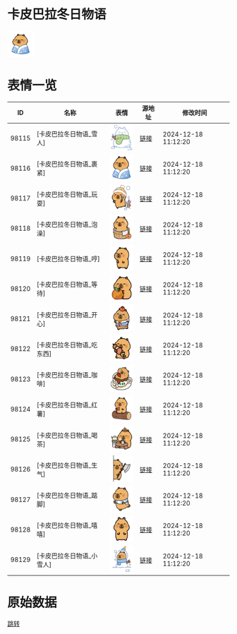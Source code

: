 # 卡皮巴拉冬日物语

<img src="./cover.png" height="60" alt="cover" />

# 表情一览

|ID|名称|表情|源地址|修改时间|
|----|----|----|----|----|
|98115|[卡皮巴拉冬日物语_雪人]|<img src="./pic/098115_%5B卡皮巴拉冬日物语_雪人%5D.png" height="60" alt="雪人"/>|[链接](https://i0.hdslb.com/bfs/garb/126d80b7f636df1923ab70aaeaa906898f53092e.png)|2024-12-18 11:12:20|
|98116|[卡皮巴拉冬日物语_裹紧]|<img src="./pic/098116_%5B卡皮巴拉冬日物语_裹紧%5D.png" height="60" alt="裹紧"/>|[链接](https://i0.hdslb.com/bfs/garb/e21936246038552ef8b5015296b89d0a49553bdc.png)|2024-12-18 11:12:20|
|98117|[卡皮巴拉冬日物语_玩耍]|<img src="./pic/098117_%5B卡皮巴拉冬日物语_玩耍%5D.png" height="60" alt="玩耍"/>|[链接](https://i0.hdslb.com/bfs/garb/f7b7727d454c9087d2483d106070b344b27d3c55.png)|2024-12-18 11:12:20|
|98118|[卡皮巴拉冬日物语_泡澡]|<img src="./pic/098118_%5B卡皮巴拉冬日物语_泡澡%5D.png" height="60" alt="泡澡"/>|[链接](https://i0.hdslb.com/bfs/garb/37166da0dad7ca12a07239e568942348e22d0aa1.png)|2024-12-18 11:12:20|
|98119|[卡皮巴拉冬日物语_哼]|<img src="./pic/098119_%5B卡皮巴拉冬日物语_哼%5D.png" height="60" alt="哼"/>|[链接](https://i0.hdslb.com/bfs/garb/0b2e83df8fb53639edfa54a8dbf15a2b1b8e8fb7.png)|2024-12-18 11:12:20|
|98120|[卡皮巴拉冬日物语_等待]|<img src="./pic/098120_%5B卡皮巴拉冬日物语_等待%5D.png" height="60" alt="等待"/>|[链接](https://i0.hdslb.com/bfs/garb/7dfefc792465d0373ba3c85165b775b930107f26.png)|2024-12-18 11:12:20|
|98121|[卡皮巴拉冬日物语_开心]|<img src="./pic/098121_%5B卡皮巴拉冬日物语_开心%5D.png" height="60" alt="开心"/>|[链接](https://i0.hdslb.com/bfs/garb/2cb35308f7be7e38a8e33baa7905115bcfd682f6.png)|2024-12-18 11:12:20|
|98122|[卡皮巴拉冬日物语_吃东西]|<img src="./pic/098122_%5B卡皮巴拉冬日物语_吃东西%5D.png" height="60" alt="吃东西"/>|[链接](https://i0.hdslb.com/bfs/garb/c086082039396dddce47e5a5a6071e78d5e590cf.png)|2024-12-18 11:12:20|
|98123|[卡皮巴拉冬日物语_咖啡]|<img src="./pic/098123_%5B卡皮巴拉冬日物语_咖啡%5D.png" height="60" alt="咖啡"/>|[链接](https://i0.hdslb.com/bfs/garb/0e2acfc07cec98232e02fea1d634273287764bf1.png)|2024-12-18 11:12:20|
|98124|[卡皮巴拉冬日物语_红薯]|<img src="./pic/098124_%5B卡皮巴拉冬日物语_红薯%5D.png" height="60" alt="红薯"/>|[链接](https://i0.hdslb.com/bfs/garb/b9ae5b655f1526eb24ec5783adcc21d73585330c.png)|2024-12-18 11:12:20|
|98125|[卡皮巴拉冬日物语_喝茶]|<img src="./pic/098125_%5B卡皮巴拉冬日物语_喝茶%5D.png" height="60" alt="喝茶"/>|[链接](https://i0.hdslb.com/bfs/garb/fcacb57dbddc5f10f34b087ec86e9e6982fc872c.png)|2024-12-18 11:12:20|
|98126|[卡皮巴拉冬日物语_生气]|<img src="./pic/098126_%5B卡皮巴拉冬日物语_生气%5D.png" height="60" alt="生气"/>|[链接](https://i0.hdslb.com/bfs/garb/075d2d0a03ef048bb16f37fd1e37d5bee2129026.png)|2024-12-18 11:12:20|
|98127|[卡皮巴拉冬日物语_踮脚]|<img src="./pic/098127_%5B卡皮巴拉冬日物语_踮脚%5D.png" height="60" alt="踮脚"/>|[链接](https://i0.hdslb.com/bfs/garb/e9ffdd71c241565399cf0a7481a01a3ddd014298.png)|2024-12-18 11:12:20|
|98128|[卡皮巴拉冬日物语_嘻嘻]|<img src="./pic/098128_%5B卡皮巴拉冬日物语_嘻嘻%5D.png" height="60" alt="嘻嘻"/>|[链接](https://i0.hdslb.com/bfs/garb/a493587b2316eb32d8a28c5b8bf9da8448f33062.png)|2024-12-18 11:12:20|
|98129|[卡皮巴拉冬日物语_小雪人]|<img src="./pic/098129_%5B卡皮巴拉冬日物语_小雪人%5D.png" height="60" alt="小雪人"/>|[链接](https://i0.hdslb.com/bfs/garb/fc7a9cb29b6e13b594393f8db21f9c7f634d1cfe.png)|2024-12-18 11:12:20|

# 原始数据

[跳转](./raw.json)

